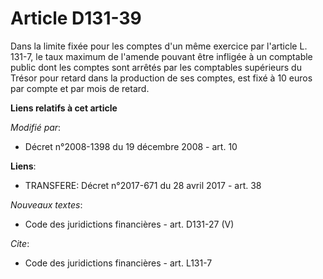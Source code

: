 # Article D131-39

Dans la limite fixée pour les comptes d'un même exercice par l'article L. 131-7, le taux maximum de l'amende pouvant être
infligée à un comptable public dont les comptes sont arrêtés par les comptables supérieurs du Trésor pour retard dans la
production de ses comptes, est fixé à 10 euros par compte et par mois de retard.

**Liens relatifs à cet article**

_Modifié par_:

  - Décret n°2008-1398 du 19 décembre 2008 - art. 10

**Liens**:

  - TRANSFERE: Décret n°2017-671 du 28 avril 2017 - art. 38

_Nouveaux textes_:

  - Code des juridictions financières - art. D131-27 (V)

_Cite_:

  - Code des juridictions financières - art. L131-7
